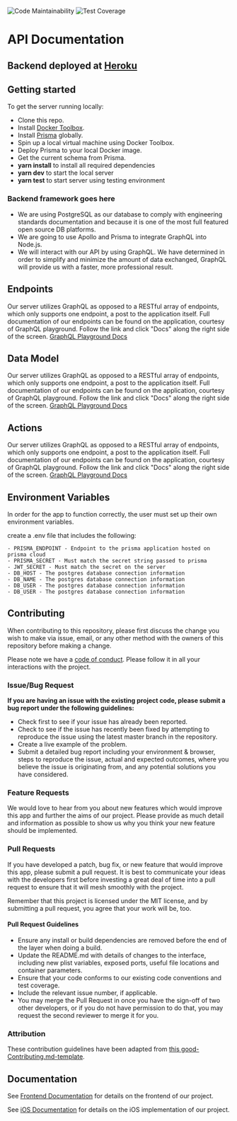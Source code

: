 ![Code Maintainability](https://api.codeclimate.com/v1/badges/9ac982aab59ee2c30f71/maintainability)
![Test Coverage](https://api.codeclimate.com/v1/badges/9ac982aab59ee2c30f71/test_coverage)

# API Documentation

## Backend deployed at [Heroku](https://labspt7-nutrition-tracker-be.herokuapp.com/)

## Getting started

To get the server running locally:

- Clone this repo.
- Install [Docker Toolbox](https://docs.docker.com/toolbox/toolbox_install_windows/).
- Install [Prisma](https://www.npmjs.com/package/prisma) globally.
- Spin up a local virtual machine using Docker Toolbox.
- Deploy Prisma to your local Docker image.
- Get the current schema from Prisma.
- **yarn install** to install all required dependencies
- **yarn dev** to start the local server
- **yarn test** to start server using testing environment

### Backend framework goes here

- We are using PostgreSQL as our database to comply with engineering standards documentation and because it is one of the most full featured open source DB platforms.
- We are going to use Apollo and Prisma to integrate GraphQL into Node.js.
- We will interact with our API by using GraphQL. We have determined in order to simplify and minimize the amount of data exchanged, GraphQL will provide us with a faster, more professional result.

## Endpoints

Our server utilizes GraphQL as opposed to a RESTful array of endpoints, which only supports one endpoint, a post to the application itself. Full documentation of our endpoints can be found on the application, courtesy of GraphQL playground. Follow the link and click "Docs" along the right side of the screen.
[GraphQL Playground Docs](https://labspt7-nutrition-tracker-be.herokuapp.com/)

## Data Model

Our server utilizes GraphQL as opposed to a RESTful array of endpoints, which only supports one endpoint, a post to the application itself. Full documentation of our endpoints can be found on the application, courtesy of GraphQL playground. Follow the link and click "Docs" along the right side of the screen.
[GraphQL Playground Docs](https://labspt7-nutrition-tracker-be.herokuapp.com/)

## Actions

Our server utilizes GraphQL as opposed to a RESTful array of endpoints, which only supports one endpoint, a post to the application itself. Full documentation of our endpoints can be found on the application, courtesy of GraphQL playground. Follow the link and click "Docs" along the right side of the screen.
[GraphQL Playground Docs](https://labspt7-nutrition-tracker-be.herokuapp.com/)

## Environment Variables

In order for the app to function correctly, the user must set up their own environment variables.

create a .env file that includes the following:

    - PRISMA_ENDPOINT - Endpoint to the prisma application hosted on prisma cloud
    - PRISMA_SECRET - Must match the secret string passed to prisma
    - JWT_SECRET - Must match the secret on the server
    - DB_HOST - The postgres database connection information
    - DB_NAME - The postgres database connection information
    - DB_USER - The postgres database connection information
    - DB_USER - The postgres database connection information

## Contributing

When contributing to this repository, please first discuss the change you wish to make via issue, email, or any other method with the owners of this repository before making a change.

Please note we have a [code of conduct](./code_of_conduct.md). Please follow it in all your interactions with the project.

### Issue/Bug Request

 **If you are having an issue with the existing project code, please submit a bug report under the following guidelines:**

- Check first to see if your issue has already been reported.
- Check to see if the issue has recently been fixed by attempting to reproduce the issue using the latest master branch in the repository.
- Create a live example of the problem.
- Submit a detailed bug report including your environment & browser, steps to reproduce the issue, actual and expected outcomes,  where you believe the issue is originating from, and any potential solutions you have considered.

### Feature Requests

We would love to hear from you about new features which would improve this app and further the aims of our project. Please provide as much detail and information as possible to show us why you think your new feature should be implemented.

### Pull Requests

If you have developed a patch, bug fix, or new feature that would improve this app, please submit a pull request. It is best to communicate your ideas with the developers first before investing a great deal of time into a pull request to ensure that it will mesh smoothly with the project.

Remember that this project is licensed under the MIT license, and by submitting a pull request, you agree that your work will be, too.

#### Pull Request Guidelines

- Ensure any install or build dependencies are removed before the end of the layer when doing a build.
- Update the README.md with details of changes to the interface, including new plist variables, exposed ports, useful file locations and container parameters.
- Ensure that your code conforms to our existing code conventions and test coverage.
- Include the relevant issue number, if applicable.
- You may merge the Pull Request in once you have the sign-off of two other developers, or if you do not have permission to do that, you may request the second reviewer to merge it for you.

### Attribution

These contribution guidelines have been adapted from [this good-Contributing.md-template](https://gist.github.com/PurpleBooth/b24679402957c63ec426).

## Documentation

See [Frontend Documentation](https://github.com/Lambda-School-Labs/nutrition-tracker-fe-pt7/blob/master/README.md) for details on the frontend of our project.

See [iOS Documentation](https://github.com/Lambda-School-Labs/nutrition-tracker-ios-pt7/blob/master/README.md) for details on the iOS implementation of our project.
